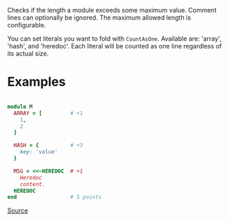 
Checks if the length a module exceeds some maximum value.
Comment lines can optionally be ignored.
The maximum allowed length is configurable.

You can set literals you want to fold with `CountAsOne`.
Available are: 'array', 'hash', and 'heredoc'. Each literal
will be counted as one line regardless of its actual size.

# Examples

```ruby

module M
  ARRAY = [         # +1
    1,
    2
  ]

  HASH = {          # +3
    key: 'value'
  }

  MSG = <<~HEREDOC  # +1
    Heredoc
    content.
  HEREDOC
end                 # 5 points
```

[Source](http://www.rubydoc.info/gems/rubocop/RuboCop/Cop/Metrics/ModuleLength)